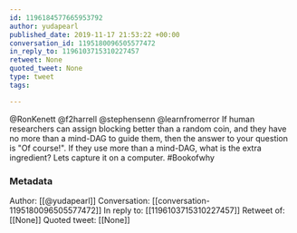 ```yaml
---
id: 1196184577665953792
author: yudapearl
published_date: 2019-11-17 21:53:22 +00:00
conversation_id: 1195180096505577472
in_reply_to: 1196103715310227457
retweet: None
quoted_tweet: None
type: tweet
tags:

---
```


@RonKenett @f2harrell @stephensenn @learnfromerror If human researchers can assign blocking better than a random coin, and they have no more than a mind-DAG to guide them, then the answer to your question is "Of course!". If they use more than a mind-DAG, what is the extra ingredient? Lets capture it on a computer. #Bookofwhy

### Metadata

Author: [[@yudapearl]]
Conversation: [[conversation-1195180096505577472]]
In reply to: [[1196103715310227457]]
Retweet of: [[None]]
Quoted tweet: [[None]]
